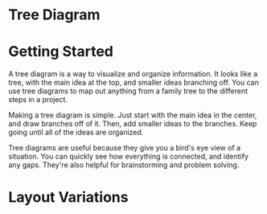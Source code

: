 # Tree Diagram
# Getting Started
A tree diagram is a way to visualize and organize information. It looks like a tree, with the main idea at the top, and smaller ideas branching off. You can use tree diagrams to map out anything from a family tree to the different steps in a project.

Making a tree diagram is simple. Just start with the main idea in the center, and draw branches off of it. Then, add smaller ideas to the branches. Keep going until all of the ideas are organized.

Tree diagrams are useful because they give you a bird's eye view of a situation. You can quickly see how everything is connected, and identify any gaps. They're also helpful for brainstorming and problem solving.

# Layout Variations
